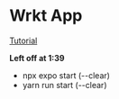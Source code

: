 # Wrkt App

[Tutorial](https://www.youtube.com/watch?v=Jyj-50T4MqQ)

**Left off at 1:39**

-   npx expo start (--clear)
-   yarn run start (--clear)
